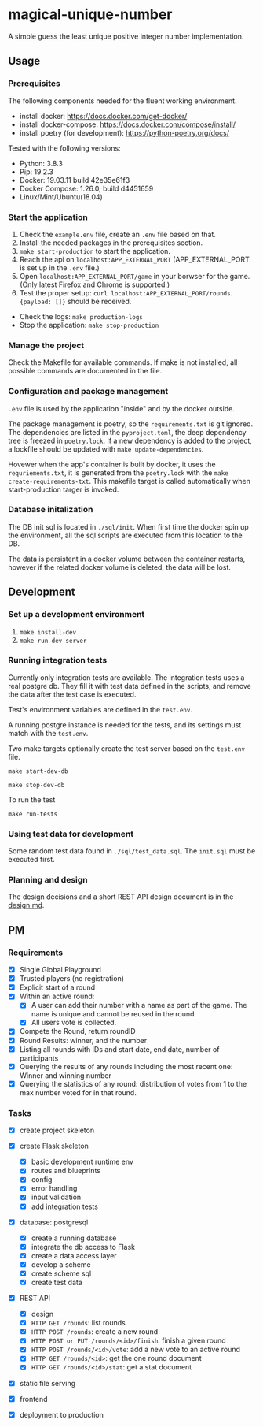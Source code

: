 # magical-unique-number

A simple guess the least unique positive integer number implementation.

## Usage

### Prerequisites

The following components needed for the fluent working environment.

- install docker: https://docs.docker.com/get-docker/
- install docker-compose: https://docs.docker.com/compose/install/
- install poetry (for development): https://python-poetry.org/docs/

Tested with the following versions:

- Python: 3.8.3
- Pip: 19.2.3
- Docker: 19.03.11 build 42e35e61f3
- Docker Compose: 1.26.0, build d4451659
- Linux/Mint/Ubuntu(18.04)

### Start the application

1. Check the `example.env` file, create an `.env` file based on that.
2. Install the needed packages in the prerequisites section.
3. `make start-production` to start the application.
4. Reach the api on `localhost:APP_EXTERNAL_PORT` (APP_EXTERNAL_PORT is set up in the `.env` file.) 
5. Open `localhost:APP_EXTERNAL_PORT/game` in your borwser for the game. (Only latest Firefox and Chrome is supported.)
6. Test the proper setup: `curl localhost:APP_EXTERNAL_PORT/rounds`. `{payload: []}` should be received.

- Check the logs: `make production-logs`
- Stop the application: `make stop-production`

### Manage the project

Check the Makefile for available commands. If make is not installed,
all possible commands are documented in the file.

### Configuration and package management

`.env` file is used by the application "inside" and by the docker outside.

The package management is poetry, so the `requirements.txt` is git ignored.
The dependencies are listed in the `pyproject.toml`, the deep dependency tree is freezed in `poetry.lock`. If a new dependency is added to the project, a lockfile should be updated with `make update-dependencies`.

Hovewer when the app's container is built by docker, it uses the `requriements.txt`, it is generated from the `poetry.lock` with the `make create-requirements-txt`. This makefile target is called automatically when
start-production targer is invoked.

### Database initalization

The DB init sql is located in `./sql/init`. When first time the docker spin up the environment, all the sql scripts are executed from this location to the DB.

The data is persistent in a docker volume between the container restarts, however if the related docker volume is deleted, the data will be lost.

## Development

### Set up a development environment

1. `make install-dev`
2. `make run-dev-server`

### Running integration tests

Currently only integration tests are available. The integration tests uses a
real postgre db. They fill it with test data defined in the scripts, and
remove the data after the test case is executed.

Test's environment variables are defined in the `test.env`.

A running postgre instance is needed for the tests, and its settings 
must match with the `test.env`.

Two make targets optionally create the test server based on the `test.env` file.

`make start-dev-db`

`make stop-dev-db`

To run the test

`make run-tests`

### Using test data for development

Some random test data found in `./sql/test_data.sql`. The `init.sql` must be executed first.

### Planning and design

The design decisions and a short REST API design document is 
in the [design.md](design.md).

## PM

### Requirements

- [x] Single Global Playground
- [x] Trusted players (no registration)
- [x] Explicit start of a round
- [x] Within an active round:
  - [x] A user can add their number with a name as part of the game. The name is unique and cannot be reused in the round.
  - [x] All users vote is collected.
- [x] Compete the Round, return roundID
- [x] Round Results: winner, and the number
- [x] Listing all rounds with IDs and start date, end date, number of participants
- [x] Querying the results of any rounds including the most recent one: Winner and winning number
- [x] Querying the statistics of any round: distribution of votes from 1 to the max number voted for in that round.

### Tasks

- [x] create project skeleton
- [x] create Flask skeleton
  - [x] basic development runtime env
  - [x] routes and blueprints
  - [x] config
  - [x] error handling
  - [x] input validation
  - [x] add integration tests
- [x] database: postgresql
  - [x] create a running database
  - [x] integrate the db access to Flask
  - [x] create a data access layer
  - [x] develop a scheme
  - [x] create scheme sql
  - [x] create test data
- [x] REST API 
  - [x] design
  - [x] `HTTP GET /rounds`: list rounds
  - [x] `HTTP POST /rounds`: create a new round
  - [x] `HTTP POST or PUT /rounds/<id>/finish`: finish a given round
  - [x] `HTTP POST /rounds/<id>/vote`: add a new vote to an active round
  - [x] `HTTP GET /rounds/<id>`: get the one round document
  - [x] `HTTP GET /rounds/<id>/stat`: get a stat document
- [x] static file serving
- [x] frontend
- [x] deployment to production

